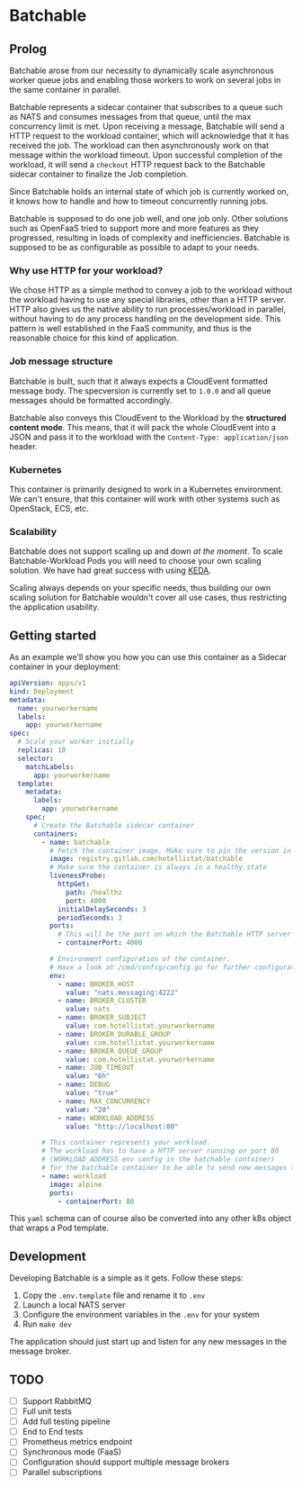 # Batchable

## Prolog

Batchable arose from our necessity to dynamically scale asynchronous worker queue jobs
and enabling those workers to work on several jobs in the same container in parallel.

Batchable represents a sidecar container that subscribes to a queue such as NATS and consumes
messages from that queue, until the max concurrency limit is met. Upon receiving a message, Batchable
will send a HTTP request to the workload container, which will acknowledge that it has received the job.
The workload can then asynchronously work on that message within the workload timeout.
Upon successful completion of the workload, it will send a `checkout` HTTP request back to the Batchable
sidecar container to finalize the Job completion.

Since Batchable holds an internal state of which job is currently worked on, it knows how to handle and how to timeout
concurrently running jobs.

Batchable is supposed to do one job well, and one job only. Other solutions such as OpenFaaS tried to support more and more features
as they progressed, resulting in loads of complexity and inefficiencies.
Batchable is supposed to be as configurable as possible to adapt to your needs.

### Why use HTTP for your workload?

We chose HTTP as a simple method to convey a job to the workload without the workload having to use any special libraries,
other than a HTTP server. HTTP also gives us the native ability to run processes/workload in parallel, without having to do
any process handling on the development side. This pattern is well established in the FaaS community, and thus is the reasonable
choice for this kind of application.

### Job message structure

Batchable is built, such that it always expects a CloudEvent formatted message body. The specversion is currently set to `1.0.0`
and all queue messages should be formatted accordingly.

Batchable also conveys this CloudEvent to the Workload by the **structured content mode**.
This means, that it will pack the whole CloudEvent into a JSON and pass it to the workload with the `Content-Type: application/json` header.

### Kubernetes

This container is primarily designed to work in a Kubernetes environment. We can't ensure, that this container will work with other
systems such as OpenStack, ECS, etc.

### Scalability

Batchable does not support scaling up and down _at the moment_. To scale Batchable-Workload Pods you will need to choose your own
scaling solution. We have had great success with using [KEDA](https://keda.sh/).

Scaling always depends on your specific needs, thus building our own scaling solution for Batchable wouldn't cover all use cases,
thus restricting the application usability.

## Getting started

As an example we'll show you how you can use this container as a Sidecar container in your deployment:

```yaml
apiVersion: apps/v1
kind: Deployment
metadata:
  name: yourworkername
  labels:
    app: yourworkername
spec:
  # Scale your worker initially
  replicas: 10
  selector:
    matchLabels:
      app: yourworkername
  template:
    metadata:
      labels:
        app: yourworkername
    spec:
      # Create the Batchable sidecar container
      containers:
        - name: batchable
          # Fetch the container image. Make sure to pin the version in production
          image: registry.gitlab.com/hotellistat/batchable
          # Make sure the container is always in a healthy state
          livenessProbe:
            httpGet:
              path: /healthz
              port: 4000
            initialDelaySeconds: 3
            periodSeconds: 3
          ports:
            # This will be the port on which the Batchable HTTP server will run on. The port is hardcoded to 4000 for now
            - containerPort: 4000

          # Environment configuration of the container.
          # Have a look at /cmd/config/config.go for further configuration details
          env:
            - name: BROKER_HOST
              value: "nats.messaging:4222"
            - name: BROKER_CLUSTER
              value: nats
            - name: BROKER_SUBJECT
              value: com.hotellistat.yourworkername
            - name: BROKER_DURABLE_GROUP
              value: com.hotellistat.yourworkername
            - name: BROKER_QUEUE_GROUP
              value: com.hotellistat.yourworkername
            - name: JOB_TIMEOUT
              value: "6h"
            - name: DEBUG
              value: "true"
            - name: MAX_CONCURRENCY
              value: "20"
            - name: WORKLOAD_ADDRESS
              value: "http://localhost:80"

        # This container represents your workload.
        # The workload has to have a HTTP server running on port 80
        # (WORKLOAD_ADDRESS env config in the batchable container)
        # for the batchable container to be able to send new messages to the workload.
        - name: workload
          image: alpine
          ports:
            - containerPort: 80
```

This `yaml` schema can of course also be converted into any other k8s object that wraps a Pod template.

## Development

Developing Batchable is a simple as it gets. Follow these steps:

1. Copy the `.env.template` file and rename it to `.env`
2. Launch a local NATS server
3. Configure the environment variables in the `.env` for your system
4. Run `make dev`

The application should just start up and listen for any new messages in the message broker.

## TODO

- [ ] Support RabbitMQ
- [ ] Full unit tests
- [ ] Add full testing pipeline
- [ ] End to End tests
- [ ] Prometheus metrics endpoint
- [ ] Synchronous mode (FaaS)
- [ ] Configuration should support multiple message brokers
- [ ] Parallel subscriptions
